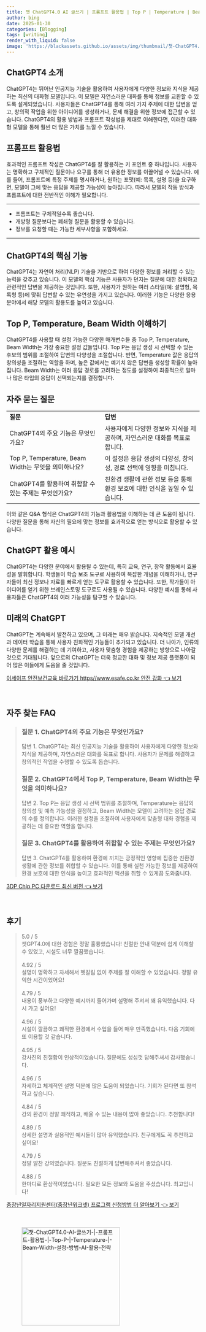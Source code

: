 ```yaml
---
title: 챗 ChatGPT4.0 AI 글쓰기 | 프롬프트 활용법 | Top P | Temperature | Beam Width 설정 방법 AI 활용 전략
author: bing
date: 2025-01-30
categories: [Blogging]
tags: [writing]
render_with_liquid: false
image: 'https://blackassets.github.io/assets/img/thumbnail/챗-ChatGPT4.0-AI-글쓰기-|-프롬프트-활용법-|-Top-P-|-Temperature-|-Beam-Width-설정-방법-AI-활용-전략.webp'
---
```



<h2 id='ChatGPT4 소개'>ChatGPT4 소개</h2>

<p>ChatGPT4는 뛰어난 인공지능 기술을 활용하여 사용자에게 다양한 정보와 지식을 제공하는 최신의 대화형 모델입니다. 이 모델은 자연스러운 대화를 통해 정보를 교환할 수 있도록 설계되었습니다. 사용자들은 ChatGPT4를 통해 여러 가지 주제에 대한 답변을 얻고, 창의적 작업을 위한 아이디어를 생성하거나, 문제 해결을 위한 정보에 접근할 수 있습니다. ChatGPT4의 활용 방법과 프롬프트 작성법을 제대로 이해한다면, 이러한 대화형 모델을 통해 훨씬 더 많은 가치를 느낄 수 있습니다.</p>

<h2 id='프롬프트 활용법'>프롬프트 활용법</h2>

<p>효과적인 프롬프트 작성은 ChatGPT4를 잘 활용하는 키 포인트 중 하나입니다. 사용자는 명확하고 구체적인 질문이나 요구를 통해 더 유용한 정보를 이끌어낼 수 있습니다. 예를 들어, 프롬프트에 특정 주제를 명시하거나, 원하는 포맷(예: 목록, 설명 등)을 요구하면, 모델이 그에 맞는 응답을 제공할 가능성이 높아집니다. 따라서 모델의 작동 방식과 프롬프트에 대한 전반적인 이해가 필요합니다.</p>

<hr />

<ul>
    <li>프롬프트는 구체적일수록 좋습니다.</li>
    <li>개방형 질문보다는 폐쇄형 질문을 활용할 수 있습니다.</li>
    <li>정보를 요청할 때는 가능한 세부사항을 포함하세요.</li>
</ul>

<hr />

<h2 id='ChatGPT4의 핵심 기능'>ChatGPT4의 핵심 기능</h2>

<p>ChatGPT4는 자연어 처리(NLP) 기술을 기반으로 하여 다양한 정보를 처리할 수 있는 능력을 갖추고 있습니다. 이 모델의 핵심 기능은 사용자가 던지는 질문에 대한 정확하고 관련적인 답변을 제공하는 것입니다. 또한, 사용자가 원하는 여러 스타일(예: 설명형, 목록형 등)에 맞춰 답변할 수 있는 유연성을 가지고 있습니다. 이러한 기능은 다양한 응용 분야에서 해당 모델의 활용도를 높이고 있습니다.</p>

<h2 id='Top P, Temperature, Beam Width 이해하기'>Top P, Temperature, Beam Width 이해하기</h2>

<p>ChatGPT4를 사용할 때 설정 가능한 다양한 매개변수들 중 Top P, Temperature, Beam Width는 가장 중요한 설정 값들입니다. Top P는 응답 생성 시 선택할 수 있는 후보의 범위를 조절하여 답변의 다양성을 조절합니다. 반면, Temperature 값은 응답의 창의성을 조절하는 역할을 하며, 높은 값에서는 예기치 않은 답변을 생성할 확률이 높아집니다. Beam Width는 여러 응답 경로를 고려하는 정도를 설정하여 최종적으로 얼마나 많은 타입의 응답이 선택되는지를 결정합니다.</p>

<h2 id='자주 묻는 질문'>자주 묻는 질문</h2>

<table>
    <tr>
        <td><b>질문</b></td>
        <td><b>답변</b></td>
    </tr>
    <tr>
        <td>ChatGPT4의 주요 기능은 무엇인가요?</td>
        <td>사용자에게 다양한 정보와 지식을 제공하며, 자연스러운 대화를 목표로 합니다.</td>
    </tr>
    <tr>
        <td>Top P, Temperature, Beam Width는 무엇을 의미하나요?</td>
        <td>이 설정은 응답 생성의 다양성, 창의성, 경로 선택에 영향을 미칩니다.</td>
    </tr>
    <tr>
        <td>ChatGPT4를 활용하여 취합할 수 있는 주제는 무엇인가요?</td>
        <td>친환경 생활에 관한 정보 등을 통해 환경 보호에 대한 인식을 높일 수 있습니다.</td>
    </tr>
</table>

<p>이와 같은 Q&A 형식은 ChatGPT4의 기능과 활용법을 이해하는 데 큰 도움이 됩니다. 다양한 질문을 통해 자신의 필요에 맞는 정보를 효과적으로 얻는 방식으로 활용할 수 있습니다.</p>

<h2 id='ChatGPT 활용 예시'>ChatGPT 활용 예시</h2>

<p>ChatGPT4는 다양한 분야에서 활용될 수 있는데, 특히 교육, 연구, 창작 활동에서 효율성을 발휘합니다. 학생들이 학습 보조 도구로 사용하여 복잡한 개념을 이해하거나, 연구자들이 최신 정보나 자료를 빠르게 얻는 도구로 활용할 수 있습니다. 또한, 작가들이 아이디어를 얻기 위한 브레인스토밍 도구로도 사용될 수 있습니다. 다양한 예시를 통해 사용자들은 ChatGPT4의 여러 가능성을 탐구할 수 있습니다.</p>

<h2 id='미래의 ChatGPT'>미래의 ChatGPT</h2>

<p>ChatGPT는 계속해서 발전하고 있으며, 그 미래는 매우 밝습니다. 지속적인 모델 개선과 데이터 학습을 통해 사용자 친화적인 기능들이 추가되고 있습니다. 더 나아가, 인류의 다양한 문제를 해결하는 데 기여하고, 사용자 맞춤형 경험을 제공하는 방향으로 나아갈 것으로 기대됩니다. 앞으로의 ChatGPT는 더욱 정교한 대화 및 정보 제공 플랫폼이 되어 많은 이들에게 도움을 줄 것입니다.</p>


<p><a class="click-button" title="이세이프 안전보건교육 바로가기 https//www.esafe.co.kr 안전 강화" href="https://blackassets.github.io/posts/%EC%9D%B4%EC%84%B8%EC%9D%B4%ED%94%84-%EC%95%88%EC%A0%84%EB%B3%B4%EA%B1%B4%EA%B5%90%EC%9C%A1-%EB%B0%94%EB%A1%9C%EA%B0%80%EA%B8%B0-httpswww.esafe.co.kr-%EC%95%88%EC%A0%84-%EA%B0%95%ED%99%94/" rel="dofollow">이세이프 안전보건교육 바로가기 https//www.esafe.co.kr 안전 강화 👈 보기</a></p><br>
<h2 id='자주_찾는_FAQ'>자주 찾는 FAQ</h2>
<div itemscope="" itemtype="https://schema.org/FAQPage"> 
<blockquote> 
<div itemscope="" itemprop="mainEntity" itemtype="https://schema.org/Question"> 
<h3 itemprop="name">질문 1. ChatGPT4의 주요 기능은 무엇인가요?</h3> 
<div itemscope="" itemprop="acceptedAnswer" itemtype="https://schema.org/Answer"> 
<span itemprop="text"> 
<p>답변 1. ChatGPT4는 최신 인공지능 기술을 활용하여 사용자에게 다양한 정보와 지식을 제공하며, 자연스러운 대화를 목표로 합니다. 사용자가 문제를 해결하고 창의적인 작업을 수행할 수 있도록 돕습니다.</p> 
</span> 
</div> 
</div> 
<div itemscope="" itemprop="mainEntity" itemtype="https://schema.org/Question"> 
<h3 itemprop="name">질문 2. ChatGPT4에서 Top P, Temperature, Beam Width는 무엇을 의미하나요?</h3> 
<div itemscope="" itemprop="acceptedAnswer" itemtype="https://schema.org/Answer"> 
<span itemprop="text"> 
<p>답변 2. Top P는 응답 생성 시 선택 범위를 조절하며, Temperature는 응답의 창의성 및 예측 가능성을 결정하고, Beam Width는 모델이 고려하는 응답 경로의 수를 정의합니다. 이러한 설정을 조절하여 사용자에게 맞춤형 대화 경험을 제공하는 데 중요한 역할을 합니다.</p> 
</span> 
</div> 
</div> 
<div itemscope="" itemprop="mainEntity" itemtype="https://schema.org/Question"> 
<h3 itemprop="name">질문 3. ChatGPT4를 활용하여 취합할 수 있는 주제는 무엇인가요?</h3> 
<div itemscope="" itemprop="acceptedAnswer" itemtype="https://schema.org/Answer"> 
<span itemprop="text"> 
<p>답변 3. ChatGPT4를 활용하여 환경에 끼치는 긍정적인 영향에 집중한 친환경 생활에 관한 정보를 취합할 수 있습니다. 이를 통해 실천 가능한 정보를 제공하여 환경 보호에 대한 인식을 높이고 효과적인 액션을 취할 수 있게끔 도와줍니다.</p> 
</span> 
</div> 
</div> 
</blockquote> 
</div>
<p><a class="click-button" title="3DP Chip PC 다운로드 최신 버전" href="https://blackassets.github.io/posts/3DP-Chip-PC-%EB%8B%A4%EC%9A%B4%EB%A1%9C%EB%93%9C-%EC%B5%9C%EC%8B%A0-%EB%B2%84%EC%A0%84/" rel="dofollow">3DP Chip PC 다운로드 최신 버전 👈 보기</a></p><br>
<h2 id='후기'>후기</h2>
<div itemscope itemtype="https://schema.org/Product">
  <blockquote>
  <div itemprop="review" itemscope itemtype="https://schema.org/Review">
      <div itemprop="reviewRating" itemscope itemtype="https://schema.org/Rating"> <span itemprop="ratingValue">5.0</span> / <span itemprop="bestRating">5</span> </div>
      <span itemprop="reviewBody">챗GPT4.0에 대한 경험은 정말 훌륭했습니다! 친절한 안내 덕분에 쉽게 이해할 수 있었고, 시설도 너무 깔끔했습니다.</span>
  </div>
  <br>
  <div itemprop="review" itemscope itemtype="https://schema.org/Review">
      <div itemprop="reviewRating" itemscope itemtype="https://schema.org/Rating"> <span itemprop="ratingValue">4.92</span> / <span itemprop="bestRating">5</span> </div>
      <span itemprop="reviewBody">설명이 명확하고 자세해서 헷갈림 없이 주제를 잘 이해할 수 있었습니다. 정말 유익한 시간이었어요!</span>
  </div>
  <br>
  <div itemprop="review" itemscope itemtype="https://schema.org/Review">
      <div itemprop="reviewRating" itemscope itemtype="https://schema.org/Rating"> <span itemprop="ratingValue">4.79</span> / <span itemprop="bestRating">5</span> </div>
      <span itemprop="reviewBody">내용이 풍부하고 다양한 예시까지 들어가며 설명해 주셔서 꽤 유익했습니다. 다시 가고 싶어요!</span>
  </div>
  <br>
  <div itemprop="review" itemscope itemtype="https://schema.org/Review">
      <div itemprop="reviewRating" itemscope itemtype="https://schema.org/Rating"> <span itemprop="ratingValue">4.96</span> / <span itemprop="bestRating">5</span> </div>
      <span itemprop="reviewBody">시설이 깔끔하고 쾌적한 환경에서 수업을 들어 매우 만족했습니다. 다음 기회에 또 이용할 것 같습니다.</span>
  </div>
  <br>
  <div itemprop="review" itemscope itemtype="https://schema.org/Review">
      <div itemprop="reviewRating" itemscope itemtype="https://schema.org/Rating"> <span itemprop="ratingValue">4.95</span> / <span itemprop="bestRating">5</span> </div>
      <span itemprop="reviewBody">강사진의 친절함이 인상적이었습니다. 질문에도 성심껏 답해주셔서 감사했습니다.</span>
  </div>
  <br>
  <div itemprop="review" itemscope itemtype="https://schema.org/Review">
      <div itemprop="reviewRating" itemscope itemtype="https://schema.org/Rating"> <span itemprop="ratingValue">4.96</span> / <span itemprop="bestRating">5</span> </div>
      <span itemprop="reviewBody">자세하고 체계적인 설명 덕분에 많은 도움이 되었습니다. 기회가 된다면 또 참석하고 싶습니다.</span>
  </div>
  <br>
  <div itemprop="review" itemscope itemtype="https://schema.org/Review">
      <div itemprop="reviewRating" itemscope itemtype="https://schema.org/Rating"> <span itemprop="ratingValue">4.84</span> / <span itemprop="bestRating">5</span> </div>
      <span itemprop="reviewBody">강의 환경이 정말 쾌적하고, 배울 수 있는 내용이 많아 좋았습니다. 추천합니다!</span>
  </div>
  <br>
  <div itemprop="review" itemscope itemtype="https://schema.org/Review">
      <div itemprop="reviewRating" itemscope itemtype="https://schema.org/Rating"> <span itemprop="ratingValue">4.89</span> / <span itemprop="bestRating">5</span> </div>
      <span itemprop="reviewBody">상세한 설명과 실용적인 예시들이 많아 유익했습니다. 친구에게도 꼭 추천하고 싶어요!</span>
  </div>
  <br>
  <div itemprop="review" itemscope itemtype="https://schema.org/Review">
      <div itemprop="reviewRating" itemscope itemtype="https://schema.org/Rating"> <span itemprop="ratingValue">4.79</span> / <span itemprop="bestRating">5</span> </div>
      <span itemprop="reviewBody">정말 알찬 강의였습니다. 질문도 친절하게 답변해주셔서 좋았습니다.</span>
  </div>
  <br>
  <div itemprop="review" itemscope itemtype="https://schema.org/Review">
      <div itemprop="reviewRating" itemscope itemtype="https://schema.org/Rating"> <span itemprop="ratingValue">4.88</span> / <span itemprop="bestRating">5</span> </div>
      <span itemprop="reviewBody">한마디로 환상적이었습니다. 필요한 모든 정보와 도움을 주셨습니다. 최고입니다!</span>
  </div>
  </blockquote>
</div>
<p><a class="click-button" title="중장년일자리지원센터(중장년워크넷) 프로그램 신청방법 더 알아보기" href="https://blackassets.github.io/posts/%EC%A4%91%EC%9E%A5%EB%85%84%EC%9D%BC%EC%9E%90%EB%A6%AC%EC%A7%80%EC%9B%90%EC%84%BC%ED%84%B0(%EC%A4%91%EC%9E%A5%EB%85%84%EC%9B%8C%ED%81%AC%EB%84%B7)-%ED%94%84%EB%A1%9C%EA%B7%B8%EB%9E%A8-%EC%8B%A0%EC%B2%AD%EB%B0%A9%EB%B2%95-%EB%8D%94-%EC%95%8C%EC%95%84%EB%B3%B4%EA%B8%B0/" rel="dofollow">중장년일자리지원센터(중장년워크넷) 프로그램 신청방법 더 알아보기 👈 보기</a></p><br>
<figure class="image"><img src="https://blackassets.github.io/assets/img/thumbnail/챗-ChatGPT4.0-AI-글쓰기-|-프롬프트-활용법-|-Top-P-|-Temperature-|-Beam-Width-설정-방법-AI-활용-전략.webp" alt="챗-ChatGPT4.0-AI-글쓰기-|-프롬프트-활용법-|-Top-P-|-Temperature-|-Beam-Width-설정-방법-AI-활용-전략" width="256" height="256"></figure>